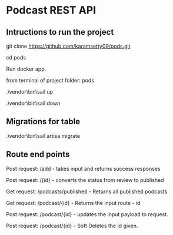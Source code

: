 # Podcast REST API

## Intructions to run the project

git clone https://github.com/karamsetty09/pods.git

cd pods

Run docker app.

from terminal of project folder: pods

.\vendor\bin\sail up

.\vendor\bin\sail down

## Migrations for table

.\vendor\bin\sail artisa migrate

## Route end points

Post request: /add - takes input and returns success responses

Post request: /{id} - converts the status from review to published

Get request: /podcasts/published - Returns all published podcasts

Get request: /podcast/{id} - Returns the input route - id

Post request: /podcast/{id} - updates the input payload to request.

Post request: /podcast/{id} - Soft Deletes the id given.
